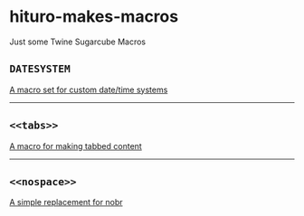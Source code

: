 # hituro-makes-macros
Just some Twine Sugarcube Macros

## `DATESYSTEM`

[A macro set for custom date/time systems](date-macro/)

---
## `<<tabs>>`

[A macro for making tabbed content](tabs-macro/)

---
## `<<nospace>>`

[A simple replacement for nobr](nospace-macro/)
